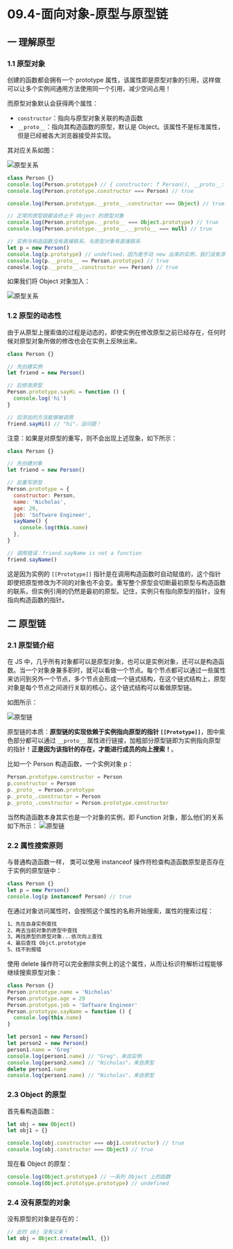 # 09.4-面向对象-原型与原型链

## 一 理解原型

### 1.1 原型对象

创建的函数都会拥有一个 prototype 属性，该属性即是原型对象的引用，这样做可以让多个实例间通用方法使用同一个引用，减少空间占用！

而原型对象默认会获得两个属性：

- `constructor`：指向与原型对象关联的构造函数
- `__proto__`：指向其构造函数的原型，默认是 Object。该属性不是标准属性，但是已经被各大浏览器接受并实现。

其对应关系如图：

![原型关系](../images/javascript/prototype-01.svg)

```js
class Person {}
console.log(Person.prototype) // { constructor: f Person(), __proto__: Object}
console.log(Person.prototype.constructor === Person) // true

console.log(Person.prototype.__proto__.constructor === Object) // true

// 正常的原型链都会终止于 Object 的原型对象
console.log(Person.prototype.__proto__ === Object.prototype) // true
console.log(Person.prototype.__proto__.__proto__ === null) // true

// 实例与构造函数没有直接联系，与原型对象有直接联系
let p = new Person()
console.log(p.prototype) // undefined，因为是手动 new 出来的实例，我们没有添加该属性
console.log(p.__proto__ == Person.prototype) // true
conosle.log(p.__proto__.constructor === Person) // true
```

如果我们将 Object 对象加入：

![原型关系](../images/javascript/prototype-01-o.svg)

### 1.2 原型的动态性

由于从原型上搜索值的过程是动态的，即使实例在修改原型之前已经存在，任何时候对原型对象所做的修改也会在实例上反映出来。

```js
class Person {}

// 先创建实例
let friend = new Person()

// 后修改原型
Person.prototype.sayHi = function () {
  console.log('hi')
}

// 后添加的方法能够被调用
friend.sayHi() // "hi"，没问题！
```

注意：如果是对原型的重写，则不会出现上述现象，如下所示：

```js
class Person {}

// 先创建对象
let friend = new Person()

// 后重写原型
Person.prototype = {
  constructor: Person,
  name: 'Nicholas',
  age: 29,
  job: 'Software Engineer',
  sayName() {
    console.log(this.name)
  },
}

// 调用错误：friend.sayName is not a function
friend.sayName()
```

这是因为实例的 `[[Prototype]]` 指针是在调用构造函数时自动赋值的，这个指针即使把原型修改为不同的对象也不会变。重写整个原型会切断最初原型与构造函数的联系，但实例引用的仍然是最初的原型。记住，实例只有指向原型的指针，没有指向构造函数的指针。

## 二 原型链

### 2.1 原型链介绍

在 JS 中，几乎所有对象都可以是原型对象，也可以是实例对象，还可以是构造函数。当一个对象身兼多职时，就可以看做一个节点。每个节点都可以通过一些属性来访问到另外一个节点，多个节点会形成一个链式结构，在这个链式结构上，原型对象是每个节点之间进行关联的核心，这个链式结构可以看做原型链。

如图所示：

![原型链](../images/javascript/prototype-chain.svg)

原型链的本质：**原型链的实现依赖于实例指向原型的指针 `[[Prototype]]`**，图中紫色部分都可以通过 `__proto__` 属性进行链接，加粗部分原型链即为实例指向原型的指针！**正是因为该指针的存在，才能进行成员的向上搜索！**。

比如一个 Person 构造函数，一个实例对象 p：

```js
Person.prototype.constructor = Person
p.constructor = Person
p._proto_ = Person.prototype
p._proto_.constructor = Person
p._proto_.constructor = Person.prototype.constructor
```

当然构造函数本身其实也是一个对象的实例，即 Function 对象，那么他们的关系如下所示：
![原型链](../images/javascript/prototype-chain-f.svg)

### 2.2 属性搜索原则

与普通构造函数一样， 类可以使用 instanceof 操作符检查构造函数原型是否存在于实例的原型链中：

```js
class Person {}
let p = new Person()
console.log(p instanceof Person) // true
```

在通过对象访问属性时，会按照这个属性的名称开始搜索，属性的搜索过程：

```txt
1、先在自身实例查找
2、再去当前对象的原型中查找
3、再找原型的原型对象...依次向上查找
4、最后查找 Objct.prototype
5、找不到报错
```

使用 delete 操作符可以完全删除实例上的这个属性，从而让标识符解析过程能够继续搜索原型对象：

```js
class Person {}
Person.prototype.name = 'Nicholas'
Person.prototype.age = 29
Person.prototype.job = 'Software Engineer'
Person.prototype.sayName = function () {
  console.log(this.name)
}

let person1 = new Person()
let person2 = new Person()
person1.name = 'Greg'
console.log(person1.name) // "Greg"，来自实例
console.log(person2.name) // "Nicholas"，来自原型
delete person1.name
console.log(person1.name) // "Nicholas"，来自原型
```

### 2.3 Object 的原型

首先看构造函数：

```js
let obj = new Object()
let obj1 = {}

console.log(obj.constructor === obj1.constructor) // true
console.log(obj.constructor === Object) // true
```

现在看 Object 的原型：

```js
console.log(Object.prototype) // 一系列 Object 上的函数
console.log(Object.prototype.prototype) // undefined
```

### 2.4 没有原型的对象

没有原型的对象是存在的：

```js
// 此时 obj 没有父亲！
let obj = Object.create(null, {})
```
